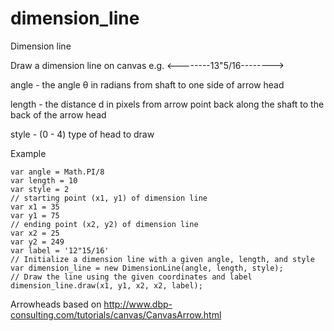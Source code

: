 # dimension_line

Dimension line

Draw a dimension line on canvas e.g. <--------13"5/16-------->

angle - the angle θ in radians from shaft to one side of arrow head

length - the distance d in pixels from arrow point back along the shaft to the back of the arrow head

style - (0 - 4) type of head to draw 

Example

	var angle = Math.PI/8
	var length = 10
	var style = 2
	// starting point (x1, y1) of dimension line
	var x1 = 35
	var y1 = 75
	// ending point (x2, y2) of dimension line
	var x2 = 25
	var y2 = 249
	var label = '12"15/16'
	// Initialize a dimension line with a given angle, length, and style
	var dimension_line = new DimensionLine(angle, length, style);
	// Draw the line using the given coordinates and label
	dimension_line.draw(x1, y1, x2, x2, label);

Arrowheads based on http://www.dbp-consulting.com/tutorials/canvas/CanvasArrow.html
